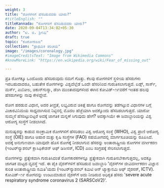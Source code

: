 ```yaml
---
weight: 3
title: "ರೋಗಗಳಿಗೆ ಹೆಸರಿಡುವವರು ಯಾರು?"
#titleEnglish: ""
titleKannada: "ರೋಗಗಳಿಗೆ ಹೆಸರಿಡುವವರು ಯಾರು?"
date: 2020-09-04T13:34:02+05:30
author: "ಟಿ. ಜಿ. ಶ್ರೀನಿಧಿ"
draft: true
topic: "ಕೊರೋನಾಲಜಿ"
collection: "ಪ್ರಾಥಮಿಕ ಪರಿಚಯ"
image: "/images/coronalogy.jpg"
#imageCreditsText: "Image from Wikimedia Commons"
#knowMoreLink: "https://en.wikipedia.org/wiki/Fear_of_missing_out"

---
```


ಪ್ರತಿ ರೋಗಕ್ಕೂ ಒಂದೊಂದು ಹೆಸರಿರುವುದು ನಮಗೆ ಗೊತ್ತು. ಕೆಲವು ರೋಗಗಳಿಗೆ ಸ್ಥಳೀಯ ಹೆಸರುಗಳು ಇರಬಹುದಾದರೂ, ಬಹುತೇಕ ರೋಗಗಳನ್ನು ವಿಶ್ವದೆಲ್ಲೆಡೆ ಒಂದೇ ಹೆಸರಿನಿಂದ ಗುರುತಿಸಲಾಗುತ್ತದೆ. ಏಡ್ಸ್, ಸಾರ್ಸ್, ಮರ್ಸ್, ಎಬೋಲ, ಚಿಕುನ್‌ಗುನ್ಯಾ, ಡೆಂಗಿ ಮುಂತಾದವುಗಳಿಂದ ಈಗಿನ ಕೋವಿಡ್-೧೯ವರೆಗೆ ಇಂತಹ ಹಲವು ಹೆಸರುಗಳನ್ನು ನಾವು ಕೇಳಿದ್ದೇವೆ.

ರೋಗ ಹರಡುವ ವಿಧಾನ, ಅದರ ತೀವ್ರತೆ, ಲಭ್ಯವಿರುವ ಚಿಕಿತ್ಸೆ ಹಾಗೂ ರೋಗವನ್ನು ತಡೆಗಟ್ಟುವ ವಿಧಾನಗಳ ಬಗ್ಗೆ ವಿಚಾರವಿನಿಮಯ ಸಾಧ್ಯವಾಗಿಸುವ ನಿಟ್ಟಿನಲ್ಲಿ ಮೊದಲ ಹೆಜ್ಜೆಯಾಗಿ ಅದಕ್ಕೊಂದು ಹೆಸರಿಡಲಾಗುತ್ತದೆ. ಯಾರೋ ಸುಮ್ಮನೆ ಹೆಸರಿಟ್ಟುಬಿಟ್ಟರೆ ಅದಕ್ಕೆ ಜಾಗತಿಕ ಮನ್ನಣೆ ಸಿಗುವುದು ಹೇಗೆ? ಅದಕ್ಕಾಗಿಯೇ ಈ ಜವಾಬ್ದಾರಿಯನ್ನು ವಿಶ್ವ ಆರೋಗ್ಯ ಸಂಸ್ಥೆಗೆ ನೀಡಲಾಗಿದೆ. 

ಮನುಷ್ಯರನ್ನು ಕಾಡುವ ಸಾಂಕ್ರಾಮಿಕ ರೋಗಗಳಿಗೆ ಹೆಸರಿಡಲು ವಿಶ್ವ ಆರೋಗ್ಯ ಸಂಸ್ಥೆ (WHO), ವಿಶ್ವ ಪ್ರಾಣಿ ಆರೋಗ್ಯ ಸಂಸ್ಥೆ (OIE) ಹಾಗೂ ಆಹಾರ ಮತ್ತು ಕೃಷಿ ಸಂಸ್ಥೆಗಳ (FAO) ಸಹಯೋಗದಲ್ಲಿ ಮಾರ್ಗಸೂಚಿಯನ್ನು ರೂಪಿಸಿದೆ. ಅದಕ್ಕೆ ಅನುಗುಣವಾಗಿ ಯಾವುದೇ ಹೊಸ ರೋಗಕ್ಕೆ ನೀಡಲಾಗುವ ಹೆಸರನ್ನು ಅಂತಾರಾಷ್ಟ್ರೀಯ ರೋಗಗಳ ವರ್ಗೀಕರಣ (ಇಂಟರ್‌ನ್ಯಾಶನಲ್ ಕ್ಲಾಸಿಫಿಕೇಶನ್ ಆಫ್ ಡಿಸೀಸಸ್, ICD) ಎಂಬ ಸಂಗ್ರಹಕ್ಕೆ ಸೇರಿಸಲಾಗುತ್ತದೆ. 

ರೋಗಗಳನ್ನು ಪ್ರತ್ಯೇಕವಾಗಿ ಗುರುತಿಸಿದಂತೆ ರೋಗಕಾರಕಗಳನ್ನೂ ಪ್ರತ್ಯೇಕವಾಗಿ ಗುರುತಿಸಬೇಕಾಗುತ್ತದಲ್ಲ, ಅದಕ್ಕೂ ಜಾಗತಿಕ ಮಟ್ಟದ ವ್ಯವಸ್ಥೆ ಇದೆ. ಈ ಪೈಕಿ ವೈರಸ್‌ಗಳಿಗೆ ಹೆಸರಿಡುವ ಜವಾಬ್ದಾರಿ 'ವೈರಸ್‌ಗಳ ಜೀವಿವರ್ಗೀಕರಣ ವಿಜ್ಞಾನ ಕುರಿತ ಅಂತಾರಾಷ್ಟ್ರೀಯ ಸಮಿತಿ'ಯದು (ಇಂಟರ್‌ನ್ಯಾಶನಲ್ ಕಮಿಟಿ ಆನ್ ಟ್ಯಾಕ್ಸಾನಮಿ ಆಫ್ ವೈರಸಸ್, ICTV). ಕೋವಿಡ್-೧೯ ರೋಗವನ್ನು ಉಂಟುಮಾಡುವ ವೈರಸ್‌ಗೆ ಅದು ನೀಡಿರುವ ಅಧಿಕೃತ ಹೆಸರು 'severe acute respiratory syndrome coronavirus 2 (SARSCoV2)'.